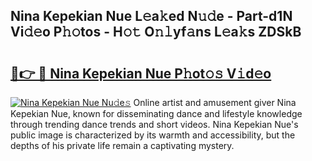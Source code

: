 ## Nina Kepekian Nue L𝚎a𝚔ed N𝚞𝚍e - Part-d1N Vi𝚍𝚎o P𝚑𝚘tos - H𝚘𝚝 O𝚗𝚕yf𝚊ns L𝚎a𝚔s ZDSkB

# <h2><a href="http://kfdfjho.oniu.top/?m=Nina+Kepekian+Nue">🔗👉 🔴 Nina Kepekian Nue P𝚑ot𝚘𝚜 V𝚒d𝚎o</a></h2>

[![Nina Kepekian Nue Nu𝚍e𝚜](https://i.imgur.com/0qMVB7G.gif)](http://kfdfjho.oniu.top/?m=Nina+Kepekian+Nue)
Online artist and amusement giver Nina Kepekian Nue, known for disseminating dance and lifestyle knowledge through trending dance trends and short videos. Nina Kepekian Nue's public image is characterized by its warmth and accessibility, but the depths of his private life remain a captivating mystery.  
